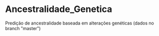 # Ancestralidade_Genetica
Predição de ancestralidade baseada em alterações genéticas (dados no branch "master")
